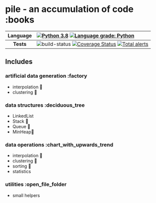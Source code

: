 # pile - an accumulation of code :books  

| **Language** | [![Python 3.8](https://img.shields.io/badge/python-3.8-blue.svg)](https://www.python.org/downloads/release/python-380/) [![Language grade: Python](https://img.shields.io/lgtm/grade/python/g/XDwightsBeetsX/pile.svg?logo=lgtm&logoWidth=18)](https://lgtm.com/projects/g/XDwightsBeetsX/pile/context:python) |
|:-:|:--|
| **Tests** | ![build-status](https://travis-ci.com/XDwightsBeetsX/pile.svg?branch=main) [![Coverage Status](https://coveralls.io/repos/github/XDwightsBeetsX/pile/badge.svg?branch=master)](https://coveralls.io/github/XDwightsBeetsX/pile?branch=master) [![Total alerts](https://img.shields.io/lgtm/alerts/g/XDwightsBeetsX/pile.svg?logo=lgtm&logoWidth=18)](https://lgtm.com/projects/g/XDwightsBeetsX/pile/alerts/)|

## Includes  

### artificial data generation :factory  

- interpolation :wrench:  
- clustering :wrench:

### data structures :deciduous_tree  

- LinkedList  
- Stack :wrench:  
- Queue :wrench:  
- MinHeap:wrench:

### data operations :chart_with_upwards_trend  

- interpolation :wrench:  
- clustering :wrench:  
- sorting :wrench:  
- statistics  

### utilities :open_file_folder  

- small helpers  
